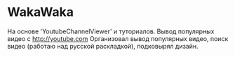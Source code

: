 # WakaWaka
На основе 'YoutubeChannelViewer' и туториалов. 
Вывод популярных видео с http://youtube.com
Организовал вывод популярных видео, поиск видео (работаю над русской раскладкой), подковырял дизайн.
